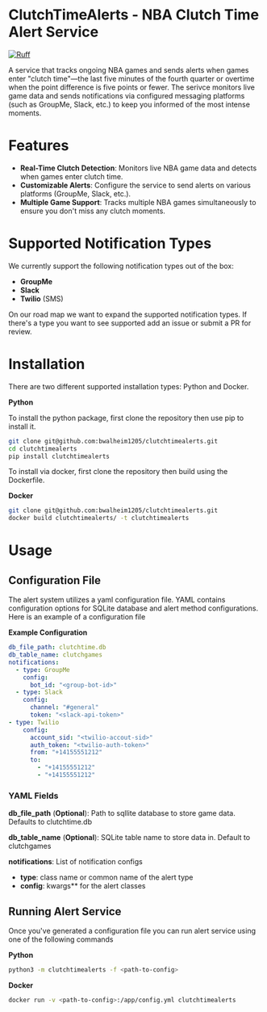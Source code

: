 # ClutchTimeAlerts - NBA Clutch Time Alert Service

[![Ruff](https://img.shields.io/endpoint?url=https://raw.githubusercontent.com/astral-sh/ruff/main/assets/badge/v2.json)](https://github.com/astral-sh/ruff)

A service that tracks ongoing NBA games and sends alerts when games enter "clutch time"—the last five minutes of the fourth quarter or overtime when the point difference is five points or fewer. The serivce monitors live game data and sends notifications via configured messaging platforms (such as GroupMe, Slack, etc.) to keep you informed of the most intense moments.

# Features
- **Real-Time Clutch Detection**: Monitors live NBA game data and detects when games enter clutch time.
- **Customizable Alerts**: Configure the service to send alerts on various platforms (GroupMe, Slack, etc.).
- **Multiple Game Support**: Tracks multiple NBA games simultaneously to ensure you don't miss any clutch moments.

# Supported Notification Types

We currently support the following notification types out of the box:

- **GroupMe** 
- **Slack**
- **Twilio** (SMS)

On our road map we want to expand the supported notification types. If there's a type you want to see supported add an issue or submit a PR for review.

# Installation 

There are two different supported installation types: Python and Docker.

**Python**

To install the python package, first clone the repository then use pip to install it.
 
```sh
git clone git@github.com:bwalheim1205/clutchtimealerts.git
cd clutchtimealerts
pip install clutchtimealerts
```

To install via docker, first clone the repository then build using the Dockerfile.

**Docker**

```sh
git clone git@github.com:bwalheim1205/clutchtimealerts.git
docker build clutchtimealerts/ -t clutchtimealerts
```

# Usage

## Configuration File

The alert system utilizes a yaml configuration file. YAML contains configuration 
options for SQLite database and alert method configurations. Here is an example
of a configuration file

**Example Configuration**

```yaml
db_file_path: clutchtime.db
db_table_name: clutchgames
notifications:
  - type: GroupMe
    config:
      bot_id: "<group-bot-id>"
  - type: Slack
    config:
      channel: "#general"
      token: "<slack-api-token>"
- type: Twilio
    config:
      account_sid: "<twilio-accout-sid>"
      auth_token: "<twilio-auth-token>"
      from: "+14155551212"
      to: 
        - "+14155551212"
        - "+14155551212"
```

### YAML Fields

**db_file_path** (__Optional__): Path to sqllite database to store game data. Defaults to clutchtime.db

**db_table_name** (__Optional__):  SQLite table name to store data in. Default to clutchgames

**notifications**: List of notification configs
-  **type**: class name or common name of the alert type
-  **config**: kwargs** for the alert classes


## Running Alert Service

Once you've generated a configuration file you can run alert service
using one of the following commands

**Python**

```sh
python3 -m clutchtimealerts -f <path-to-config>
```

**Docker**
```sh
docker run -v <path-to-config>:/app/config.yml clutchtimealerts
```